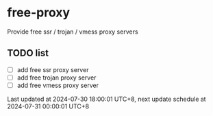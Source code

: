 
# free-proxy
Provide free ssr / trojan / vmess proxy servers


## TODO list
- [ ] add free ssr proxy server
- [ ] add free trojan proxy server
- [ ] add free vmess proxy server

Last updated at 2024-07-30 18:00:01 UTC+8, next update schedule at 2024-07-31 00:00:01 UTC+8

